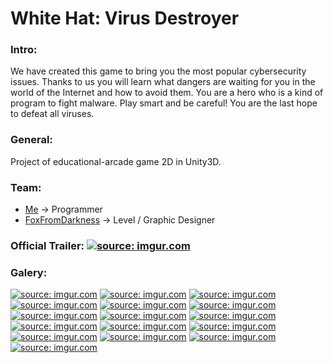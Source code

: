 # White Hat: Virus Destroyer

### Intro:
We have created this game to bring you the most popular cybersecurity issues. Thanks to us you will learn what dangers are waiting for you in the world of the Internet and how to avoid them. You are a hero who is a kind of program to fight malware. Play smart and be careful! You are the last hope to defeat all viruses.

### General:
Project of educational-arcade game 2D in Unity3D.

### Team:
- [Me](https://github.com/diegomez1296) -> Programmer
- [FoxFromDarkness](https://github.com/FoxFromDarkness) -> Level / Graphic Designer

### Official Trailer: <a href="https://youtu.be/ePCnsxDJ-kc"><img src="https://i.imgur.com/qlK8mFH.png" title="source: imgur.com" /></a> 

### Galery:
<a href="https://imgur.com/voRtPvh"><img src="https://i.imgur.com/voRtPvh.png" title="source: imgur.com" /></a>
<a href="https://imgur.com/WAAYs8U"><img src="https://i.imgur.com/WAAYs8U.png" title="source: imgur.com" /></a>
<a href="https://imgur.com/szu7KG3"><img src="https://i.imgur.com/szu7KG3.png" title="source: imgur.com" /></a>
<a href="https://imgur.com/VesCDZV"><img src="https://i.imgur.com/VesCDZV.png" title="source: imgur.com" /></a>
<a href="https://imgur.com/d9a3PLh"><img src="https://i.imgur.com/d9a3PLh.png" title="source: imgur.com" /></a>
<a href="https://imgur.com/u4Z2EWj"><img src="https://i.imgur.com/u4Z2EWj.png" title="source: imgur.com" /></a>
<a href="https://imgur.com/kohvcke"><img src="https://i.imgur.com/kohvcke.png" title="source: imgur.com" /></a>
<a href="https://imgur.com/ehj7SJQ"><img src="https://i.imgur.com/ehj7SJQ.png" title="source: imgur.com" /></a>
<a href="https://imgur.com/8n5zk4W"><img src="https://i.imgur.com/8n5zk4W.png" title="source: imgur.com" /></a>
<a href="https://imgur.com/rxaT6yO"><img src="https://i.imgur.com/rxaT6yO.png" title="source: imgur.com" /></a>
<a href="https://imgur.com/yjayOaA"><img src="https://i.imgur.com/yjayOaA.png" title="source: imgur.com" /></a>
<a href="https://imgur.com/DlAuWa1"><img src="https://i.imgur.com/DlAuWa1.png" title="source: imgur.com" /></a>
<a href="https://imgur.com/MmoNQsH"><img src="https://i.imgur.com/MmoNQsH.png" title="source: imgur.com" /></a>
<a href="https://imgur.com/oHjNfR7"><img src="https://i.imgur.com/oHjNfR7.png" title="source: imgur.com" /></a>
<a href="https://imgur.com/N7TLprt"><img src="https://i.imgur.com/N7TLprt.png" title="source: imgur.com" /></a>
<a href="https://imgur.com/vQMkS1v"><img src="https://i.imgur.com/vQMkS1v.png" title="source: imgur.com" /></a>
